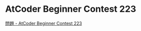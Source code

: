 AtCoder Beginner Contest 223
===

[問題 - AtCoder Beginner Contest 223](https://atcoder.jp/contests/abc223/tasks)
